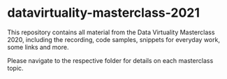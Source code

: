 # datavirtuality-masterclass-2021

This repository contains all material from the Data Virtuality Masterclass 2020, including the recording, code samples, snippets for everyday work, some links and more.

Please navigate to the respective folder for details on each masterclass topic.

